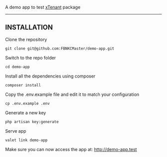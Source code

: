 A demo app to test <a href="https://github.com/FBNKCMaster/xTenant">xTenant</a> package

------

## INSTALLATION

Clone the repository

    git clone git@github.com:FBNKCMaster/demo-app.git

Switch to the repo folder

    cd demo-app

Install all the dependencies using composer

    composer install

Copy the .env.example file and edit it to match your configuration

    cp .env.example .env

Generate a new key

    php artisan key:generate

Serve app

    valet link demo-app

Make sure you can now access the app at: http://demo-app.test